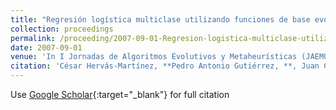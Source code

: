 ```yaml
---
title: "Regresión logística multiclase utilizando funciones de base evolutivas de tipo proyección"
collection: proceedings
permalink: /proceeding/2007-09-01-Regresion-logistica-multiclase-utilizando-funciones-de-base-evolutivas-de-tipo-proyeccion
date: 2007-09-01
venue: 'In I Jornadas de Algoritmos Evolutivos y Metaheurísticas (JAEM07)'
citation: 'César Hervás-Martínez, **Pedro Antonio Gutiérrez, **, Juan Carlos Fernández, , Antonio Tallón-Ballesteros, &quot;Regresión logística multiclase utilizando funciones de base evolutivas de tipo proyección.&quot; In I Jornadas de Algoritmos Evolutivos y Metaheurísticas (JAEM07), 2007, Zaragoza, España, pp.65--72.'
---
```

Use [Google Scholar](https://scholar.google.com/scholar?q=Regresion+logistica+multiclase+utilizando+funciones+de+base+evolutivas+de+tipo+proyeccion){:target="_blank"} for full citation